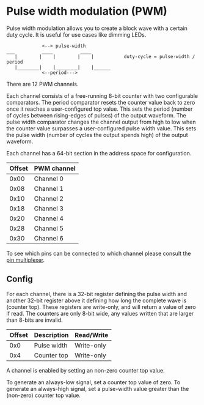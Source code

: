 # Pulse width modulation (PWM)

Pulse width modulation allows you to create a block wave with a certain duty cycle.
It is useful for use cases like dimming LEDs.

```text
             <--> pulse-width
___          ____          ____
   |        |    |        |    |           duty-cycle = pulse-width / period
   |________|    |________|    |______
             <--period--->
```

There are 12 PWM channels.

Each channel consists of a free-running 8-bit counter with two configurable comparators.
The period comparator resets the counter value back to zero once it reaches a user-configured top value.
This sets the period (number of cycles between rising-edges of pulses) of the output waveform.
The pulse width comparator changes the channel output from high to low when the counter value surpasses a user-configured pulse width value.
This sets the pulse width (number of cycles the output spends high) of the output waveform.

Each channel has a 64-bit section in the address space for configuration.

| Offset | PWM channel |
|--------|-------------|
| 0x00   | Channel 0   |
| 0x08   | Channel 1   |
| 0x10   | Channel 2   |
| 0x18   | Channel 3   |
| 0x20   | Channel 4   |
| 0x28   | Channel 5   |
| 0x30   | Channel 6   |

To see which pins can be connected to which channel please consult the [pin multiplexer](pinmux/pin-mappings.md).

## Config

For each channel, there is a 32-bit register defining the pulse width and another 32-bit register above it defining how long the complete wave is (counter top).
These registers are write-only, and will return a value of zero if read.
The counters are only 8-bit wide, any values written that are larger than 8-bits are invalid.

| Offset | Description | Read/Write |
|--------|-------------|------------|
| 0x0    | Pulse width | Write-only |
| 0x4    | Counter top | Write-only |

A channel is enabled by setting an non-zero counter top value.

To generate an always-low signal, set a counter top value of zero.
To generate an always-high signal, set a pulse-width value greater than the (non-zero) counter top value.


